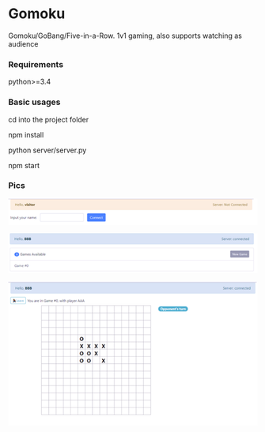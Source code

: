 # Gomoku
Gomoku/GoBang/Five-in-a-Row. 1v1 gaming, also supports watching as audience

### Requirements
python>=3.4

### Basic usages

cd into the project folder

npm install

python server/server.py

npm start


### Pics

![pic1](./demo_pics/pic1.png)

![pic2](./demo_pics/pic2.png)

![pic3](./demo_pics/pic3.png)
